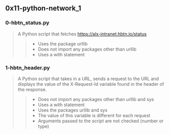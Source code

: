 ## 0x11-python-network_1
### 0-hbtn_status.py
> A Python script that fetches https://alx-intranet.hbtn.io/status
>> - Uses the package urllib
>> - Does not import any packages other than urllib
>> - Uses a with statement
### 1-hbtn_header.py
> A Python script that takes in a URL, sends a request to the URL and displays the value of the X-Request-Id variable found in the header of the response.
>> - Does not import any packages other than urllib and sys
>> - Uses a with statement
>> - Uses the packages urllib and sys
>> - The value of this variable is different for each request
>> - Arguments passed to the script are not checked (number or type)